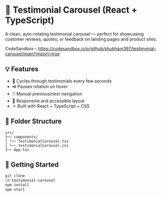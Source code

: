# 🔁 Testimonial Carousel (React + TypeScript)

A clean, auto-rotating testimonial carousel — perfect for showcasing customer reviews, quotes, or feedback on landing pages and product sites.

CodeSandbox – https://codesandbox.io/p/github/shubham397/testimonial-carousel/main?import=true

## 💡 Features

- 💬 Cycles through testimonials every few seconds
- ⏯️ Pauses rotation on hover
- 🖱️ Manual previous/next navigation
- 🎯 Responsive and accessible layout
- ⚛️ Built with React + TypeScript + CSS

## 📁 Folder Structure

```
src/
├── components/
│ └── TestimonialCarousel.tsx
│ └── testimonialCarousel.css
├── App.tsx

```

## 🚀 Getting Started

```bash
git clone
cd testimonial-carousel
npm install
npm start
```
